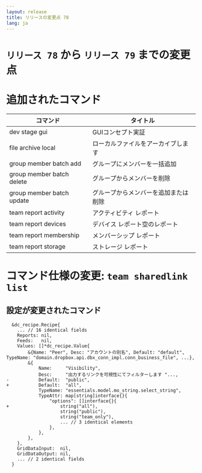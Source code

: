 ```yaml
---
layout: release
title: リリースの変更点 78
lang: ja
---
```


# `リリース 78` から `リリース 79` までの変更点

# 追加されたコマンド


| コマンド                  | タイトル                             |
|---------------------------|--------------------------------------|
| dev stage gui             | GUIコンセプト実証                    |
| file archive local        | ローカルファイルをアーカイブします   |
| group member batch add    | グループにメンバーを一括追加         |
| group member batch delete | グループからメンバーを削除           |
| group member batch update | グループからメンバーを追加または削除 |
| team report activity      | アクティビティ レポート              |
| team report devices       | デバイス レポート空のレポート        |
| team report membership    | メンバーシップ レポート              |
| team report storage       | ストレージ レポート                  |



# コマンド仕様の変更: `team sharedlink list`



## 設定が変更されたコマンド


```
  &dc_recipe.Recipe{
  	... // 16 identical fields
  	Reports: nil,
  	Feeds:   nil,
  	Values: []*dc_recipe.Value{
  		&{Name: "Peer", Desc: "アカウントの別名", Default: "default", TypeName: "domain.dropbox.api.dbx_conn_impl.conn_business_file", ...},
  		&{
  			Name:     "Visibility",
  			Desc:     "出力するリンクを可視性にてフィルターします "...,
- 			Default:  "public",
+ 			Default:  "all",
  			TypeName: "essentials.model.mo_string.select_string",
  			TypeAttr: map[string]interface{}{
  				"options": []interface{}{
+ 					string("all"),
  					string("public"),
  					string("team_only"),
  					... // 3 identical elements
  				},
  			},
  		},
  	},
  	GridDataInput:  nil,
  	GridDataOutput: nil,
  	... // 2 identical fields
  }
```
